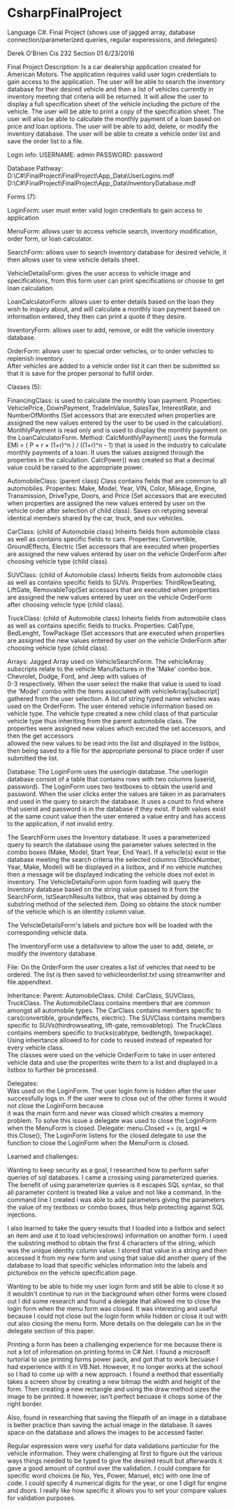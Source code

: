 ﻿# CsharpFinalProject
Language C#. Final Project (shows use of jagged array, database connection/parameterized queries, regular experessions, and delegates)

Derek O'Brien
Cis 232 Section 01
6/23/2016

Final Project Description:
Is a car dealership application created for American Motors. The application requires valid user login credentials to gain access to the application. 
The user will be able to search the inventory database for their desired vehicle and then a list of vehicles currently in inventory meeting that criteria will be returned. 
It will allow the user to display a full specification sheet of the vehicle including the picture of the vehicle. The user will be able to print a copy of the specification sheet. 
The user will also be able to calculate the monthly payment of a loan based on price and loan options. The user will be able to add, delete, or modify the inventory database. 
The user will be able to create a vehicle order list and save the order list to a file. 

Login info: USERNAME: admin PASSWORD: password

Database Pathway: D:\C#\FinalProject\FinalProject\App_Data\UserLogins.mdf
		    D:\C#\FinalProject\FinalProject\App_Data\InventoryDatabase.mdf

Forms (7):

LoginForm: user must enter valid login credentials to gain access to application

MenuForm: allows user to access vehicle search, inventory modification, order form, or loan calculator.

SearchForm: allows user to search inventory database for desired vehicle, it then allows user to view vehicle details sheet.

VehicleDetailsForm: gives the user access to vehicle image and specifications, from this form user can print specifications or choose to get loan calculation.

LoanCalculatorForm: allows user to enter details based on the loan they wish to inquiry about, and will calculate a monthly loan payment based on information entered, 
they then can print a quote if they desire.

InventoryForm: allows user to add, remove, or edit the vehicle inventory database.

OrderForm: allows user to special order vehicles, or to order vehicles to replenish inventory. 	
After vehicles are added to a vehicle order list it can then be submitted so that it is save for the proper personal to fufill order.

Classes (5):

FinancingClass: is used to calculate the monthly loan payment.
	Properties: VehiclePrice, DownPayment, TradeInValue, SalesTax, InterestRate, and NumberOfMonths 
	(Set accessors that are executed when properties are assigned the new values entered by the user to be used in the calculation). 			
	MonthlyPayment is read only and is used to display the monthly payment on the LoanCalculatorForm.
	Method: CalcMonthlyPayment() uses the formula 
		EMI = ( P × r × (1+r)^n ) / ((1+r)^n - 1) that is used in the industry to calculate monthly payments of a loan. 
	It uses the values assigned through the properties in the calculation.
		CalcPower() was created so that a decimal value could be raised to the appropriate power.

AutomobileClass: (parent class) Class contains fields that are common to all automobiles.
	Properites: Make, Model, Year, VIN, Color, Mileage, Engine, Transmission, DriveType, Doors, and Price 
	(Set accessors that are executed when properties are assigned the new values entered by user on the vehicle order after selection of child class). 
	Saves on retyping several identical members shared by the car, truck, and suv vehicles.

CarClass: (child of Automobile class) Inheirts fields from automobile class as well as contains specific fields to cars.
	Properties: Convertible, GroundEffects, Electric (Set accessors that are executed when 	properties are assigned the new values entered by user on the vehicle OrderForm after 
	choosing vehicle type (child class).

SUVClass: (child of Automobile class) Inheirts fields from automobile class as well as contains specific fields to SUVs.
	Properties: ThirdRowSeating, LiftGate, RemovableTop(Set accessors that are executed when properties are assigned the new values entered by user on the vehicle OrderForm 	
	after choosing vehicle type (child class).

TruckClass: (child of Automobile class) Inheirts fields from automobile class as well as contains specific fields to trucks.
	Properties: CabType, BedLenght, TowPackage (Set accessors that are executed when properties are assigned the new values entered by user on the vehicle OrderForm after 	
	choosing vehicle type (child class).

Arrays:
Jagged Array used on VehicleSearchForm. The vehicleArray subscripts relate to the vehicle Manufactures in the 'Make' combo box. Chevrolet, Dodge, Ford, and Jeep with values of 	
0-3 respectively. When the user select the make that value is used to load the 'Model' 	combo with the items associated with vehicleArray[subscript] gathered from the user selection. 
A list of string typed name vehicles was used on the OrderForm. The user entered vehicle information based on vehicle type. The vehicle type created a new child class of that 	particular 
vehicle type thus inheriting from the parent automobile class. The properties 	were assigned new values which excuted the set accessors, and then the get accessors 	
allowed the new values to be read into the list and displayed in the listbox, then being saved to a file for the appropriate personal to place order if user submitted the list.

Database: 
The LoginForm uses the userlogin database. The userlogin database consist of a table that contains rows with two columns (userid, password). The LoginForm uses two textboxes to obtain the 
userid and password. When the user clicks enter the values are taken in as paramaters and used in the query to search the database. It uses a count to find where that userid and password 
is in the database if they exist. If both values exist at the same count value then the user entered a value entry and has access to the application, if not invalid entry.

The SearchForm uses the Inventory database. It uses a parameterized query to search the database using the parameter values selected in the combo boxes (Make, Model, Start Year, End Year). 
If a vehicle(s) exist in the database meeting the search criteria the 	selected columns (StockNumber, Year, Make, Model) will be displayed in a listbox, and if no vehicle matches then a 
message will be displayed indicating the vehicle does not exist in inventory. The VehicleDetailsForm upon form loading will query the Inventory database based on the string value passed to 
it from the SearchForm, lstSearchResults listbox, that was obtained by doing a substring method of the selected item. Doing so obtains the stock number of the vehicle which is an identity 
column value. 

The VehicleDetailsForm's labels and picture box will be loaded with the corresponding vehicle data.

The InventoryForm use a detailsview to allow the user to add, delete, or modify the inventory database.

File: 
On the OrderForm the user creates a list of vehicles that need to be ordered. The list is then 	saved to vehicleorderlist.txt using streamwriter and file.appendtext.

Inheritance: 
Parent: AutomobileClass. Child: CarClass, SUVClass, TruckClass. The AutomobileClass contains members that are common amongst all automobile types. 
The CarClass contains members specific to cars(convertible, groundeffects, electric). The SUVClass contains members specific to SUVs(thirdrowseating, lift-gate, removabletop). 
The TruckClass 	contains members specific to trucks(cabtype, bedlength, towpackage). Using inheirtance allowed to for code to reused instead of repeated for every vehicle class. 	
The classes were used on the vehicle OrderForm to take in user entered vehicle data and use the properites write them to a list and displayed in a listbox to further be processed.

Delegates:  
Was used on the LoginForm. The user login form is hidden after the user successfully logs in. If the user were to close out of the other forms it would not close the LoginForm because 	
it was the main form and never was closed which creates a memory problem. To solve this issue a delegate was used to close the LoginForm when the MenuForm is closed. 
Delegate: menu.Closed += (s, args) => this.Close(); The LoginForm listens for the 	closed delegate to use the function to close the LoginForm when the MenuForm is closed.

Learned and challenges:
	
Wanting to keep security as a goal, I researched how to perform safer queries of sql databases. I came a crossing using parameterized queries. 
The benefit of using parameterize queries is it escapes SQL syntax, so that all parameter content is treated like a value and not like a command. 
In the command line I created i was able to add parameters giving the parameters the value of my textboxs or combo boxes, thus help protecting against SQL injections.

I also learned to take the query results that I loaded into a listbox and select an item and use it to load vehicles(rows) information on another form. I used the substring method to obtain
the first 4 characters of the string, which was the unique identity column value. I stored that value in a string and then accessed it from my new form and using that value did another query 
of the database to load that specific vehicles information into the labels and picturebox on the vehicle specification page.

Wanting to be able to hide my user login form and still be able to close it so it wouldn't continue to run in the background when other forms were closed out I did some research and found a 
delegate that allowed me to close the login form when the menu form was closed. It was interesting and useful because I could not close out the login form while hidden or close it out with out 
also closing the menu form. More details on the delegate can be in the delegate section of this paper.

Printing a form has been a challenging experience for me because there is not a lot of information on printing forms in C#.Net. I found a microsoft turtorial to use printing forms power pack, and got that to work becuase I had experience with it in VB.Net. However, it no longer works at the school so I had to come up with a new approach. I found a method that essentially takes a screen show by creating a new bitmap the width and height of the form. Then creating a new rectangle and using the draw method sizes the image to be printed. It however, isn't perfect becuase it chops some of the right border.
	
Also, found in researching that saving the filepath of an image in a database is better practice than saving the actual image in the database. It saves space on the database and allows the images to be accessed faster.

Regular expression were very useful for data validations particular for the vehicle information. They were challenging at first to figure out the various ways things needed to be typed to give the desired result but afterwards it gave a good amount of control over the validation. I could compare for specific word choices (ie No, Yes, Power, Manuel, etc) with one line of code. I could specify 4 numerical digits for the year, or one 1 digit for engine and doors. I really like how specific it allows you to set your compare values for validation purposes. 
